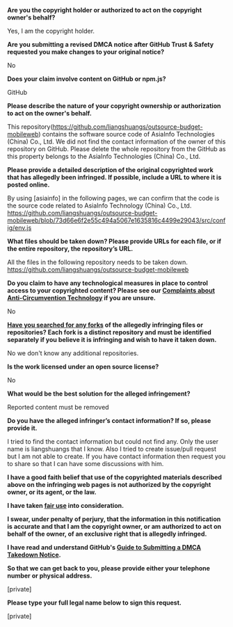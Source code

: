 **Are you the copyright holder or authorized to act on the copyright owner's behalf?**

Yes, I am the copyright holder.

**Are you submitting a revised DMCA notice after GitHub Trust & Safety requested you make changes to your original notice?**

No

**Does your claim involve content on GitHub or npm.js?**

GitHub

**Please describe the nature of your copyright ownership or authorization to act on the owner's behalf.**

This repository(https://github.com/liangshuangs/outsource-budget-mobileweb) contains the software source code of AsiaInfo Technologies (China) Co., Ltd. We did not find the contact information of the owner of this repository on GitHub. Please delete the whole repository from the GitHub as this property belongs to the AsiaInfo Technologies (China) Co., Ltd.

**Please provide a detailed description of the original copyrighted work that has allegedly been infringed. If possible, include a URL to where it is posted online.**

By using [asiainfo] in the following pages, we can confirm that the code is the source code related to AsiaInfo Technology (China) Co., Ltd.  
https://github.com/liangshuangs/outsource-budget-mobileweb/blob/73d66e6f2e55c494a5067e1635816c4499e29043/src/config/env.js

**What files should be taken down? Please provide URLs for each file, or if the entire repository, the repository’s URL.**

All the files in the following repository needs to be taken down.  
https://github.com/liangshuangs/outsource-budget-mobileweb

**Do you claim to have any technological measures in place to control access to your copyrighted content? Please see our <a href="https://docs.github.com/articles/guide-to-submitting-a-dmca-takedown-notice#complaints-about-anti-circumvention-technology">Complaints about Anti-Circumvention Technology</a> if you are unsure.**

No

**<a href="https://docs.github.com/articles/dmca-takedown-policy#b-what-about-forks-or-whats-a-fork">Have you searched for any forks</a> of the allegedly infringing files or repositories? Each fork is a distinct repository and must be identified separately if you believe it is infringing and wish to have it taken down.**

No we don't know any additional repositories.

**Is the work licensed under an open source license?**

No

**What would be the best solution for the alleged infringement?**

Reported content must be removed

**Do you have the alleged infringer’s contact information? If so, please provide it.**

I tried to find the contact information but could not find any. Only the user name is liangshuangs that I know. Also I tried to create issue/pull request but I am not able to create. If you have contact information then request you to share so that I can have some discussions with him.

**I have a good faith belief that use of the copyrighted materials described above on the infringing web pages is not authorized by the copyright owner, or its agent, or the law.**

**I have taken <a href="https://www.lumendatabase.org/topics/22">fair use</a> into consideration.**

**I swear, under penalty of perjury, that the information in this notification is accurate and that I am the copyright owner, or am authorized to act on behalf of the owner, of an exclusive right that is allegedly infringed.**

**I have read and understand GitHub's <a href="https://docs.github.com/articles/guide-to-submitting-a-dmca-takedown-notice/">Guide to Submitting a DMCA Takedown Notice</a>.**

**So that we can get back to you, please provide either your telephone number or physical address.**

[private]

**Please type your full legal name below to sign this request.**

[private]
